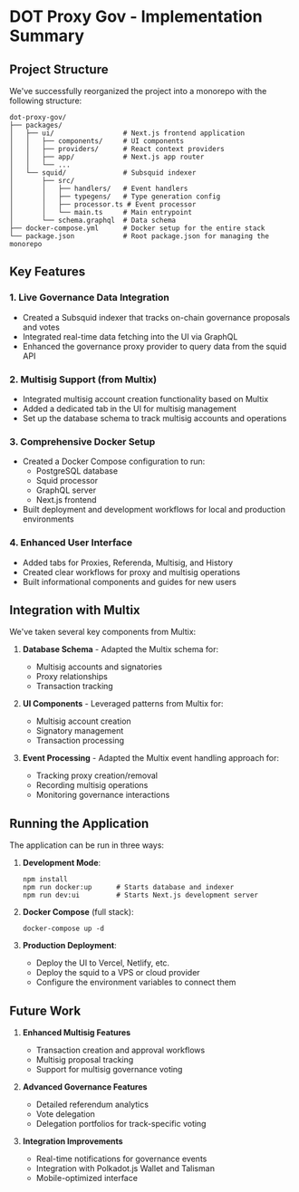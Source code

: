 # DOT Proxy Gov - Implementation Summary

## Project Structure

We've successfully reorganized the project into a monorepo with the following structure:

```
dot-proxy-gov/
├── packages/
│   ├── ui/                 # Next.js frontend application
│   │   ├── components/     # UI components
│   │   ├── providers/      # React context providers
│   │   ├── app/            # Next.js app router
│   │   └── ...
│   └── squid/              # Subsquid indexer
│       ├── src/
│       │   ├── handlers/   # Event handlers
│       │   ├── typegens/   # Type generation config
│       │   ├── processor.ts # Event processor
│       │   └── main.ts     # Main entrypoint
│       └── schema.graphql  # Data schema
├── docker-compose.yml      # Docker setup for the entire stack 
└── package.json            # Root package.json for managing the monorepo
```

## Key Features

### 1. Live Governance Data Integration

- Created a Subsquid indexer that tracks on-chain governance proposals and votes
- Integrated real-time data fetching into the UI via GraphQL
- Enhanced the governance proxy provider to query data from the squid API

### 2. Multisig Support (from Multix)

- Integrated multisig account creation functionality based on Multix
- Added a dedicated tab in the UI for multisig management
- Set up the database schema to track multisig accounts and operations

### 3. Comprehensive Docker Setup

- Created a Docker Compose configuration to run:
  - PostgreSQL database
  - Squid processor
  - GraphQL server
  - Next.js frontend
- Built deployment and development workflows for local and production environments

### 4. Enhanced User Interface

- Added tabs for Proxies, Referenda, Multisig, and History
- Created clear workflows for proxy and multisig operations
- Built informational components and guides for new users

## Integration with Multix

We've taken several key components from Multix:

1. **Database Schema** - Adapted the Multix schema for:
   - Multisig accounts and signatories
   - Proxy relationships
   - Transaction tracking

2. **UI Components** - Leveraged patterns from Multix for:
   - Multisig account creation
   - Signatory management 
   - Transaction processing

3. **Event Processing** - Adapted the Multix event handling approach for:
   - Tracking proxy creation/removal
   - Recording multisig operations
   - Monitoring governance interactions

## Running the Application

The application can be run in three ways:

1. **Development Mode**:
   ```
   npm install
   npm run docker:up      # Starts database and indexer
   npm run dev:ui         # Starts Next.js development server
   ```

2. **Docker Compose** (full stack):
   ```
   docker-compose up -d
   ```

3. **Production Deployment**:
   - Deploy the UI to Vercel, Netlify, etc.
   - Deploy the squid to a VPS or cloud provider
   - Configure the environment variables to connect them

## Future Work

1. **Enhanced Multisig Features**
   - Transaction creation and approval workflows
   - Multisig proposal tracking
   - Support for multisig governance voting

2. **Advanced Governance Features**
   - Detailed referendum analytics
   - Vote delegation
   - Delegation portfolios for track-specific voting

3. **Integration Improvements**
   - Real-time notifications for governance events
   - Integration with Polkadot.js Wallet and Talisman
   - Mobile-optimized interface 